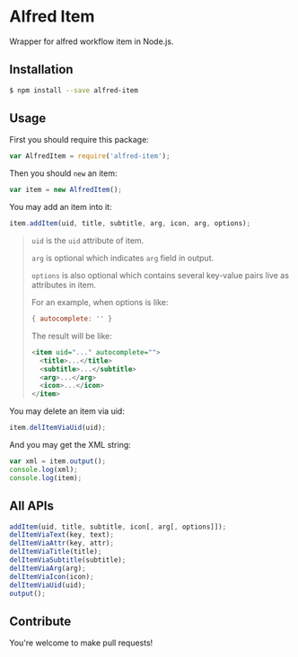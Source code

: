 # Alfred Item

Wrapper for alfred workflow item in Node.js.

## Installation

```sh
$ npm install --save alfred-item
```

## Usage

First you should require this package:

```javascript
var AlfredItem = require('alfred-item');
```

Then you should `new` an item:

```javascript
var item = new AlfredItem();
```

You may add an item into it:

```javascript
item.addItem(uid, title, subtitle, arg, icon, arg, options);
```

> `uid` is the `uid` attribute of item.
>
> `arg` is optional which indicates `arg` field in output.
>
> `options` is also optional which contains several key-value pairs live as attributes in item.
>
> For an example, when options is like:
>
> ```javascript
> { autocomplete: '' }
> ```
>
> The result will be like:
>
> ```xml
> <item uid="..." autocomplete="">
>   <title>...</title>
>   <subtitle>...</subtitle>
>   <arg>...</arg>
>   <icon>...</icon>
> </item>
> ```

You may delete an item via uid:

```javascript
item.delItemViaUid(uid);
```

And you may get the XML string:

```javascript
var xml = item.output();
console.log(xml);
console.log(item);
```

## All APIs

```javascript
addItem(uid, title, subtitle, icon[, arg[, options]]);
delItemViaText(key, text);
delItemViaAttr(key, attr);
delItemViaTitle(title);
delItemViaSubtitle(subtitle);
delItemViaArg(arg);
delItemViaIcon(icon);
delItemViaUid(uid);
output();
```

## Contribute

You're welcome to make pull requests!
